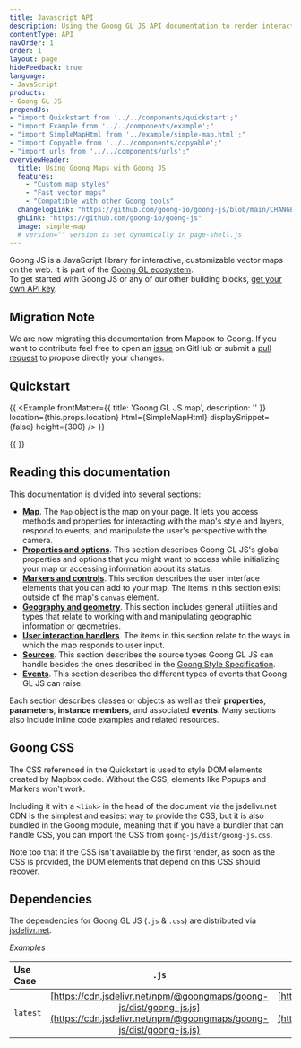 ```yaml
---
title: Javascript API
description: Using the Goong GL JS API documentation to render interactive maps from vector tiles and Goong styles.
contentType: API
navOrder: 1
order: 1
layout: page
hideFeedback: true
language:
- JavaScript
products:
- Goong GL JS
prependJs:
- "import Quickstart from '../../components/quickstart';"
- "import Example from '../../components/example';"
- "import SimpleMapHtml from '../example/simple-map.html';"
- "import Copyable from '../../components/copyable';"
- "import urls from '../../components/urls';"
overviewHeader:
  title: Using Goong Maps with Goong JS
  features:
    - "Custom map styles"
    - "Fast vector maps"
    - "Compatible with other Goong tools"
  changelogLink: "https://github.com/goong-io/goong-js/blob/main/CHANGELOG.md"
  ghLink: "https://github.com/goong-io/goong-js"
  image: simple-map
  # version="" version is set dynamically in page-shell.js
---
```




Goong JS is a JavaScript library for interactive, customizable vector maps on the web. It is part of the [Goong GL ecosystem](https://github.com/goong-io).  
To get started with Goong JS or any of our other building blocks, [get your own API key](https://account.goong.io/).

## Migration Note

We are now migrating this documentation from Mapbox to Goong. If you want to contribute feel free to open an [issue](https://github.com/goong-io/goong-js-docs/issues) on GitHub or submit a [pull request](https://github.com/goong-io/goong-js-docs/pulls) to propose directly your changes.


## Quickstart

{{
    <Example
        frontMatter={{
          title: 'Goong GL JS map',
          description: ''
        }}
        location={this.props.location}
        html={SimpleMapHtml}
        displaySnippet={false}
        height={300}
    />
}}


{{
<Quickstart />
}}


## Reading this documentation

This documentation is divided into several sections:

* [**Map**](/goong-js-docs/api/map/). The `Map` object is the map on your page. It lets you access methods and properties for interacting with the map's style and layers, respond to events, and manipulate the user's perspective with the camera.
* [**Properties and options**](/goong-js-docs/api/properties/). This section describes Goong GL JS's global properties and options that you might want to access while initializing your map or accessing information about its status.
* [**Markers and controls**](/goong-js-docs/api/markers/). This section describes the user interface elements that you can add to your map. The items in this section exist outside of the map's `canvas` element.
* [**Geography and geometry**](/goong-js-docs/api/geography/). This section includes general utilities and types that relate to working with and manipulating geographic information or geometries.
* [**User interaction handlers**](/goong-js-docs/api/handlers/). The items in this section relate to the ways in which the map responds to user input.
* [**Sources**](/goong-js-docs/api/sources/). This section describes the source types Goong GL JS can handle besides the ones described in the [Goong Style Specification](/goong-js-docs/style-spec/).
* [**Events**](/goong-js-docs/api/events/). This section describes the different types of events that Goong GL JS can raise.

Each section describes classes or objects as well as their **properties**, **parameters**, **instance members**, and associated **events**. Many sections also include inline code examples and related resources.

## Goong CSS

The CSS referenced in the Quickstart is used to style DOM elements created by Mapbox code. Without the CSS, elements like Popups and Markers won't work.

Including it with a `<link>` in the head of the document via the jsdelivr.net CDN is the simplest and easiest way to provide the CSS, but it is also bundled in the Goong module, meaning that if you have a bundler that can handle CSS, you can import the CSS from `goong-js/dist/goong-js.css`.

Note too that if the CSS isn't available by the first render, as soon as the CSS is provided, the DOM elements that depend on this CSS should recover.

## Dependencies

The dependencies for Goong GL JS (`.js` & `.css`) are distributed via [jsdelivr.net](https://jsdelivr.net).


*Examples*

| Use Case  | `.js` | `.css` |
| :------- | :---: | :----: |
| `latest` | [https://cdn.jsdelivr.net/npm/@goongmaps/goong-js/dist/goong-js.js](https://cdn.jsdelivr.net/npm/@goongmaps/goong-js/dist/goong-js.js) | [https://cdn.jsdelivr.net/npm/@goongmaps/goong-js/dist/goong-js.css](https://cdn.jsdelivr.net/npm/@goongmaps/goong-js/dist/goong-js.css) |
